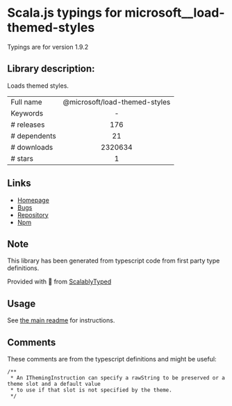 
# Scala.js typings for microsoft__load-themed-styles

Typings are for version 1.9.2

## Library description:
Loads themed styles.

|                    |                 |
| ------------------ | :-------------: |
| Full name          | @microsoft/load-themed-styles |
| Keywords           | - |
| # releases         | 176 |
| # dependents       | 21 |
| # downloads        | 2320634 |
| # stars            | 1 |

## Links
- [Homepage](https://github.com/Microsoft/web-build-tools#readme)
- [Bugs](https://github.com/Microsoft/web-build-tools/issues)
- [Repository](https://github.com/Microsoft/web-build-tools)
- [Npm](https://www.npmjs.com/package/%40microsoft%2Fload-themed-styles)
    


## Note
This library has been generated from typescript code from first party type definitions.

Provided with :purple_heart: from [ScalablyTyped](https://github.com/oyvindberg/ScalablyTyped)

## Usage
See [the main readme](../../readme.md) for instructions.

## Comments

These comments are from the typescript definitions and might be useful:
```
/**
 * An IThemingInstruction can specify a rawString to be preserved or a theme slot and a default value
 * to use if that slot is not specified by the theme.
 */

```

